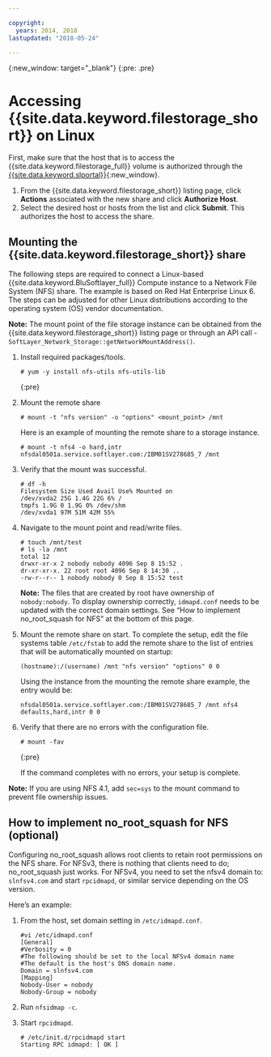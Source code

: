 ```yaml
---

copyright:
  years: 2014, 2018
lastupdated: "2018-05-24"

---
```

{:new_window: target="_blank"}
{:pre: .pre}

# Accessing {{site.data.keyword.filestorage_short}} on Linux

First, make sure that the host that is to access the {{site.data.keyword.filestorage_full}} volume is authorized through the [{{site.data.keyword.slportal}}](https://control.softlayer.com/){:new_window}.

1. From the {{site.data.keyword.filestorage_short}} listing page, click **Actions** associated with the new share and click **Authorize Host**.
2. Select the desired host or hosts from the list and click **Submit**. This authorizes the host to access the share.

## Mounting the {{site.data.keyword.filestorage_short}} share

The following steps are required to connect a Linux-based {{site.data.keyword.BluSoftlayer_full}} Compute instance to a Network File System (NFS) share. The example is based on Red Hat Enterprise Linux 6. The steps can be adjusted for other Linux distributions according to the operating system (OS) vendor documentation.

**Note:** The mount point of the file storage instance can be obtained from the {{site.data.keyword.filestorage_short}} listing page or through an API call - `SoftLayer_Network_Storage::getNetworkMountAddress()`.

1. Install required packages/tools.
   ```
   # yum -y install nfs-utils nfs-utils-lib
   ```
   {:pre}
    
2. Mount the remote share
   ```
   # mount -t "nfs version" -o "options" <mount_point> /mnt
   ```
       
   Here is an example of mounting the remote share to a storage instance.
   ```
   # mount -t nfs4 -o hard,intr
   nfsdal0501a.service.softlayer.com:/IBM01SV278685_7 /mnt
   ```
 
3. Verify that the mount was successful.
   ```
   # df -h
   Filesystem Size Used Avail Use% Mounted on
   /dev/xvda2 25G 1.4G 22G 6% /
   tmpfs 1.9G 0 1.9G 0% /dev/shm
   /dev/xvda1 97M 51M 42M 55%
   ```
    
4. Navigate to the mount point and read/write files.
   ```
   # touch /mnt/test
   # ls -la /mnt
   total 12
   drwxr-xr-x 2 nobody nobody 4096 Sep 8 15:52 .
   dr-xr-xr-x. 22 root root 4096 Sep 8 14:30 ..
   -rw-r--r-- 1 nobody nobody 0 Sep 8 15:52 test
   ```

   **Note:** The files that are created by root have ownership of `nobody:nobody`. To display ownership correctly, `idmapd.conf` needs to be updated with the correct domain settings. See “How to implement no_root_squash for NFS” at the bottom of this page.
    
5. Mount the remote share on start. To complete the setup, edit the file systems table `/etc/fstab` to add the remote share to the list of entries that will be automatically mounted on startup:

   ```
   (hostname):/(username) /mnt "nfs version" "options" 0 0
   ```
    
   Using the instance from the mounting the remote share example, the entry would be:
    
   ```
   nfsdal0501a.service.softlayer.com:/IBM01SV278685_7 /mnt nfs4 defaults,hard,intr 0 0
   ```
    
6. Verify that there are no errors with the configuration file.

   ```
   # mount -fav
   ```
   {:pre}
    
   If the command completes with no errors, your setup is complete.

**Note:** If you are using NFS 4.1, add `sec=sys` to the mount command to prevent file ownership issues.

 
## How to implement no_root_squash for NFS (optional)

Configuring no_root_squash allows root clients to retain root permissions on the NFS share. For NFSv3, there is nothing that clients need to do; no_root_squash just works.
For NFSv4, you need to set the nfsv4 domain to: `slnfsv4.com` and start `rpcidmapd`, or similar service depending on the OS version.

Here’s an example:

1. From the host, set domain setting in `/etc/idmapd.conf`.

   ```
   #vi /etc/idmapd.conf
   [General]
   #Verbosity = 0
   #The following should be set to the local NFSv4 domain name
   #The default is the host's DNS domain name.
   Domain = slnfsv4.com
   [Mapping]
   Nobody-User = nobody
   Nobody-Group = nobody
   ```
    
2. Run `nfsidmap -c`.
3. Start `rpcidmapd`.
   ```
   # /etc/init.d/rpcidmapd start
   Starting RPC idmapd: [ OK ]
   ```
